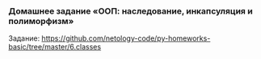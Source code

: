 ### Домашнее задание «ООП: наследование, инкапсуляция и полиморфизм»

Задание: https://github.com/netology-code/py-homeworks-basic/tree/master/6.classes